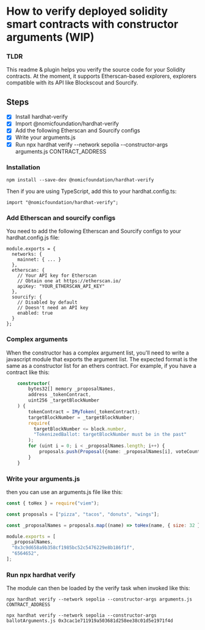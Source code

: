 # How to verify deployed solidity smart contracts with constructor arguments (WIP)

### TLDR

This readme & plugin helps you verify the source code for your Solidity contracts. At the moment, it supports Etherscan-based explorers, explorers compatible with its API like Blockscout and Sourcify.

## Steps
- [x] Install hardhat-verify
- [x] Import @nomicfoundation/hardhat-verify
- [x] Add the following Etherscan and Sourcify configs
- [x] Write your arguments.js
- [x] Run npx hardhat verify --network sepolia --constructor-args arguments.js CONTRACT_ADDRESS

### Installation
```shell
npm install --save-dev @nomicfoundation/hardhat-verify
```

Then if you are using TypeScript, add this to your hardhat.config.ts:
```shell
import "@nomicfoundation/hardhat-verify";
```

### Add Etherscan and sourcify configs
You need to add the following Etherscan and Sourcify configs to your hardhat.config.js file:
```shell
module.exports = {
  networks: {
    mainnet: { ... }
  },
  etherscan: {
    // Your API key for Etherscan
    // Obtain one at https://etherscan.io/
    apiKey: "YOUR_ETHERSCAN_API_KEY"
  },
  sourcify: {
    // Disabled by default
    // Doesn't need an API key
    enabled: true
  }
};
```

### Complex arguments
When the constructor has a complex argument list, you'll need to write a javascript module that exports the argument list. 
The expected format is the same as a constructor list for an ethers contract. For example, if you have a contract like this:
```typescript
    constructor(
        bytes32[] memory _proposalNames,
        address _tokenContract,
        uint256 _targetBlockNumber
    ) {
        tokenContract = IMyToken(_tokenContract);
        targetBlockNumber = _targetBlockNumber;
        require(
          targetBlockNumber <= block.number,
          "TokenizedBallot: targetBlockNumber must be in the past"
        );
        for (uint i = 0; i < _proposalNames.length; i++) {
            proposals.push(Proposal({name: _proposalNames[i], voteCount: 0}));
        }
    }
```

### Write your arguments.js
then you can use an arguments.js file like this:
```javascript
const { toHex } = require("viem");

const proposals = ["pizza", "tacos", "donuts", "wings"];

const _proposalNames = proposals.map((name) => toHex(name, { size: 32 }));

module.exports = [
  _proposalNames,
  "0x3c9d658a9b358cf1985bc52c5476229e8b186f1f",
  "6564652",
];
```

### Run npx hardhat verify
The module can then be loaded by the verify task when invoked like this:
```shell
npx hardhat verify --network sepolia --constructor-args arguments.js CONTRACT_ADDRESS

npx hardhat verify --network sepolia --constructor-args ballotArguments.js 0x3cac1e711919a503681d258ee38c01d5e1971f4d
```
